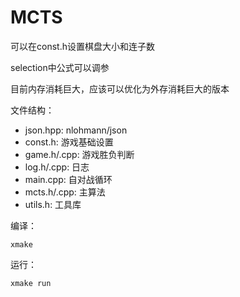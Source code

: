 # MCTS

可以在const.h设置棋盘大小和连子数

selection中公式可以调参

目前内存消耗巨大，应该可以优化为外存消耗巨大的版本

文件结构：
 - json.hpp: nlohmann/json
 - const.h: 游戏基础设置
 - game.h/.cpp: 游戏胜负判断
 - log.h/.cpp: 日志
 - main.cpp: 自对战循环
 - mcts.h/.cpp: 主算法
 - utils.h: 工具库

编译：
```
xmake
```

运行：
```
xmake run
```
